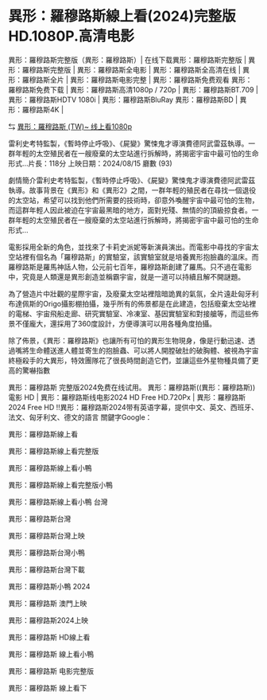 <h1>異形：羅穆路斯線上看(2024)完整版HD.1080P.高清电影</h1>

異形：羅穆路斯完整版（異形：羅穆路斯）| 在线下载異形：羅穆路斯完整版 | 異形：羅穆路斯完整版 | 異形：羅穆路斯全电影 | 異形：羅穆路斯全高清在线 | 異形：羅穆路斯全片 | 異形：羅穆路斯电影完整 | 異形：羅穆路斯免费观看 異形：羅穆路斯免费下载 | 異形：羅穆路斯高清1080p / 720p | 異形：羅穆路斯BT.709 | 異形：羅穆路斯HDTV 1080i | 異形：羅穆路斯BluRay 異形：羅穆路斯BD | 異形：羅穆路斯4K |

⇆ [異形：羅穆路斯 (TW)~ 线上看1080p](https://hdmoviesworld.xyz/zh/movie/945961/alien-romulus)

雷利史考特監製，《暫時停止呼吸》、《屍變》驚悚鬼才導演費德阿武雷茲執導。一群年輕的太空殖民者在一艘廢棄的太空站進行拆解時，將揭密宇宙中最可怕的生命形式…片長：118分 上映日期：2024/08/15 廳數 (93)

劇情簡介雷利史考特監製，《暫時停止呼吸》、《屍變》驚悚鬼才導演費德阿武雷茲執導。故事背景在《異形》和《異形2》之間，一群年輕的殖民者在尋找一個退役的太空站，希望可以找到他們所需要的技術時，卻意外喚醒宇宙中最可怕的生物，而這群年輕人因此被迫在宇宙最黑暗的地方，面對兇殘、無情的的頂級掠食者。一群年輕的太空殖民者在一艘廢棄的太空站進行拆解時，將揭密宇宙中最可怕的生命形式…

電影採用全新的角色，並找來了卡莉史派妮等新演員演出。而電影中尋找的宇宙太空站裡有個名為「羅穆路斯」的實驗室，該實驗室就是培養異形抱臉蟲的溫床。而羅穆路斯是羅馬神話人物，公元前七百年，羅穆路斯創建了羅馬。只不過在電影中，究竟是人類還是異形創造並稱霸宇宙，就是一道可以持續且解不開謎題。

為了營造片中壯觀的星際宇宙，及廢棄太空站裡陰暗詭異的氣氛，全片遠赴匈牙利布達佩斯的Origo攝影棚拍攝，幾乎所有的佈景都是在此建造，包括廢棄太空站裡的電梯、宇宙飛船走廊、研究實驗室、冷凍室、基因實驗室和對接艙等，而這些佈景不僅龐大，還採用了360度設計，方便導演可以用各種角度拍攝。

除了佈景，《異形：羅穆路斯》也讓所有可怕的異形生物現身，像是行動迅速、透過嘴將生命體送進人體並寄生的抱臉蟲、可以將人開膛破肚的破胸體、被視為宇宙終極殺手的大異形，特效團隊花了很長時間創造它們，並讓這些外星物種具備了更高的驚嚇指數

異形：羅穆路斯 完整版2024免费在线试用。 異形：羅穆路斯((異形：羅穆路斯))電影 HD | 異形：羅穆路斯线电影2024 HD Free HD.720Px | 異形：羅穆路斯2024 Free HD !!異形：羅穆路斯2024带有英语字幕，提供中文、英文、西班牙、法文、匈牙利文、德文的語言
關鍵字Google：

異形：羅穆路斯線上看

異形：羅穆路斯線上看完整版

異形：羅穆路斯線上看小鴨

異形：羅穆路斯線上看完整版小鴨

異形：羅穆路斯線上看小鴨 台灣

異形：羅穆路斯台灣

異形：羅穆路斯台灣上映

異形：羅穆路斯台灣小鴨

異形：羅穆路斯台灣下載

異形：羅穆路斯小鴨 2024

異形：羅穆路斯 澳門上映

異形：羅穆路斯2024上映

異形：羅穆路斯 HD線上看

異形：羅穆路斯 線上看小鴨

異形：羅穆路斯 电影完整版

異形：羅穆路斯 線上看下

